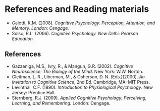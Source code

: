# References and Reading materials
- Galotti, K.M. (2008). *Cognitive Psychology: Perception, Attention, and Memory. London: Cengage.*
- Solso, R.L. (2006). *Cognitive Psychology. New Delhi: Pearson Education.*

## References
- Gazzaniga, M.S., Ivry, R., & Mangun, G.R. (2002). *Cognitive Neuroscience: The Biology of the Mind*. New York: W.W. Norton.
- Gleitman, L. R., Liberman, M., & Osherson, D. N. (Eds.)(2000). *An Invitation to Cognitive Science*, 2nd Ed. Cambridge, MA: MIT Press.
- Levinthal, C.F. (1990). *Introduction to Physiological Psychology*. New Jersey: Prentice Hall.
- Sternberg, R.J. (2009). *Applied Cognitive Psychology: Perceiving, Learning, and Remembering*. London: Cengage.
